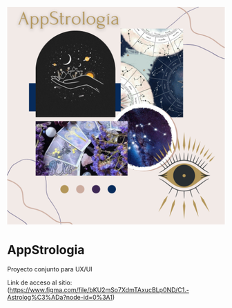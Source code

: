 ![Moodboard](./Moodboard.png)

# AppStrologia
Proyecto conjunto para UX/UI

Link de acceso al sitio: (https://www.figma.com/file/bKU2mSo7XdmTAxucBLp0ND/C1.-Astrolog%C3%ADa?node-id=0%3A1)  
